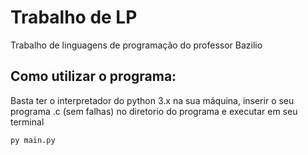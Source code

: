 # Trabalho de LP
 Trabalho de linguagens de programação do professor Bazilio

## Como utilizar o programa:
Basta ter o interpretador do python 3.x na sua máquina, inserir o seu programa .c (sem falhas) no diretorio do programa e executar em seu terminal<br>
```bash
py main.py
```
